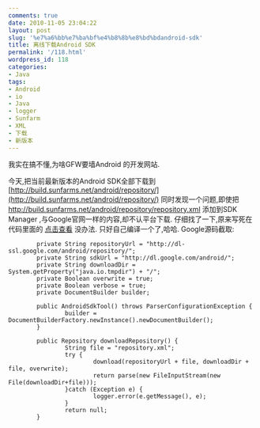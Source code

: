 ```yaml
---
comments: true
date: 2010-11-05 23:04:22
layout: post
slug: '%e7%a6%bb%e7%ba%bf%e4%b8%8b%e8%bd%bdandroid-sdk'
title: 离线下载Android SDK
permalink: '/118.html'
wordpress_id: 118
categories:
- Java
tags:
- Android
- io
- Java
- logger
- Sunfarm
- XML
- 下载
- 新版本
---
```


我实在搞不懂,为啥GFW要墙Android 的开发网站.

今天,把当前最新版本的Android SDK全部下载到 [http://build.sunfarms.net/android/repository/](http://build.sunfarms.net/android/repository/)
同时发现一个问题,即使把 http://build.sunfarms.net/android/repository/repository.xml 添加到SDK Manager ,与Google官网一样的内容,却不认平台下载.
仔细找了一下,原来写死在代码里面的 [点击查看](http://code.google.com/p/android-sdk-tool/source/browse/src/main/java/com/m11n/android/AndroidSdkTool.java?r=6426c47fe356e9d649fe612464563960a1ca7d74)
没办法. 只好自己编译一个了,哈哈.
Google源码截取:

            private String repositoryUrl = "http://dl-ssl.google.com/android/repository/";
            private String sdkUrl = "http://dl.google.com/android/";
            private String downloadDir = System.getProperty("java.io.tmpdir") + "/";
            private Boolean overwrite = true;
            private Boolean verbose = true;
            private DocumentBuilder builder;
    
            public AndroidSdkTool() throws ParserConfigurationException {
                    builder = DocumentBuilderFactory.newInstance().newDocumentBuilder();
            }
    
            public Repository downloadRepository() {
                    String file = "repository.xml";
                    try {
                            download(repositoryUrl + file, downloadDir + file, overwrite);
                            return parse(new FileInputStream(new File(downloadDir+file)));
                    }catch (Exception e) {
                            logger.error(e.getMessage(), e);
                    }
                    return null;
            }
    

